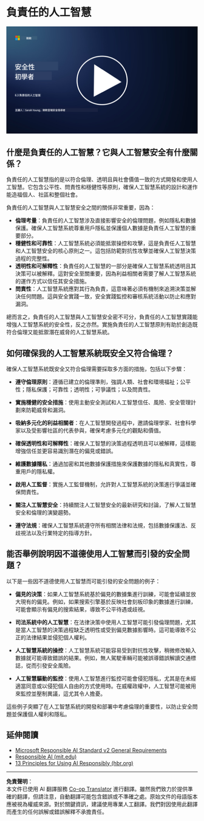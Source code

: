 <!--
CO_OP_TRANSLATOR_METADATA:
{
  "original_hash": "5e9775ee91bde7d44577891d5f11c4c5",
  "translation_date": "2025-09-03T17:23:13+00:00",
  "source_file": "8.3 Responsible AI.md",
  "language_code": "tw"
}
-->
# 負責任的人工智慧

[![觀看影片](../../translated_images/8-3_placeholder.9a5623e020ef9751bfd82c06e3014edc976e2b2dc6ac5836571e63873a3c28b4.tw.png)](https://learn-video.azurefd.net/vod/player?id=b7517901-8f81-4475-b586-385a361c51e8)

## 什麼是負責任的人工智慧？它與人工智慧安全有什麼關係？

負責任的人工智慧指的是以符合倫理、透明且與社會價值一致的方式開發和使用人工智慧。它包含公平性、問責性和穩健性等原則，確保人工智慧系統的設計和運作能造福個人、社區和整個社會。

負責任的人工智慧與人工智慧安全之間的關係非常重要，因為：

- **倫理考量**：負責任的人工智慧涉及直接影響安全的倫理問題，例如隱私和數據保護。確保人工智慧系統尊重用戶隱私並保護個人數據是負責任人工智慧的重要部分。
- **穩健性和可靠性**：人工智慧系統必須能抵禦操控和攻擊，這是負責任人工智慧和人工智慧安全的核心原則之一。這包括防範對抗性攻擊並確保人工智慧決策過程的完整性。
- **透明性和可解釋性**：負責任的人工智慧的一部分是確保人工智慧系統透明且其決策可以被解釋。這對安全至關重要，因為利益相關者需要了解人工智慧系統的運作方式以信任其安全措施。
- **問責性**：人工智慧系統應對其行為負責，這意味著必須有機制來追溯決策並解決任何問題。這與安全實踐一致，安全實踐監控和審核系統活動以防止和應對漏洞。

總而言之，負責任的人工智慧與人工智慧安全密不可分，負責任的人工智慧實踐能增強人工智慧系統的安全性，反之亦然。實施負責任的人工智慧原則有助於創造既符合倫理又能抵禦潛在威脅的人工智慧系統。

## 如何確保我的人工智慧系統既安全又符合倫理？

確保人工智慧系統既安全又符合倫理需要採取多方面的措施，包括以下步驟：

- **遵守倫理原則**：遵循已建立的倫理準則，強調人類、社會和環境福祉；公平性；隱私保護；可靠性；透明性；可爭議性；以及問責性。

- **實施穩健的安全措施**：使用主動安全測試和人工智慧信任、風險、安全管理計劃來防範威脅和漏洞。

- **吸納多元化的利益相關者**：在人工智慧開發過程中，邀請倫理學家、社會科學家以及受影響社區的代表參與，確保考慮多元化的觀點和價值。

- **確保透明性和可解釋性**：確保人工智慧的決策過程透明且可以被解釋，這樣能增強信任並更容易識別潛在的偏見或錯誤。

- **維護數據隱私**：通過加密和其他數據保護措施來保護數據的隱私和真實性，尊重用戶的隱私權。

- **啟用人工監督**：實施人工監督機制，允許對人工智慧系統的決策進行爭議並確保問責性。

- **關注人工智慧安全**：持續關注人工智慧安全的最新研究和討論，了解人工智慧安全和倫理的演變趨勢。

- **遵守法規**：確保人工智慧系統遵守所有相關法律和法規，包括數據保護法、反歧視法以及行業特定的指導方針。

## 能否舉例說明因不道德使用人工智慧而引發的安全問題？

以下是一些因不道德使用人工智慧而可能引發的安全問題的例子：

- **偏見的決策**：如果人工智慧系統基於偏見的數據集進行訓練，可能會延續並放大現有的偏見。例如，如果搜索引擎基於反映社會刻板印象的數據進行訓練，可能會顯示有偏見的搜索結果，導致不公平待遇或歧視。

- **司法系統中的人工智慧**：在法律決策中使用人工智慧可能引發倫理問題，尤其是當人工智慧的決策過程缺乏透明性或受到偏見數據影響時。這可能導致不公正的法律結果並侵犯個人權利。

- **人工智慧系統的操控**：人工智慧系統可能容易受到對抗性攻擊，稍微修改輸入數據就可能導致錯誤的結果。例如，無人駕駛車輛可能被誤導錯誤解讀交通標誌，從而引發安全風險。

- **人工智慧驅動的監控**：使用人工智慧進行監控可能會侵犯隱私，尤其是在未經適當同意或以侵犯個人自由的方式使用時。在威權政權中，人工智慧可能被用來監控並壓制異議，這尤其令人擔憂。

這些例子突顯了在人工智慧系統的開發和部署中考慮倫理的重要性，以防止安全問題並保護個人權利和隱私。

## 延伸閱讀

- [Microsoft Responsible AI Standard v2 General Requirements](https://query.prod.cms.rt.microsoft.com/cms/api/am/binary/RE5cmFl?culture=en-us&country=us&WT.mc_id=academic-96948-sayoung)
- [Responsible AI (mit.edu)](https://sloanreview.mit.edu/big-ideas/responsible-ai/)
- [13 Principles for Using AI Responsibly (hbr.org)](https://hbr.org/2023/06/13-principles-for-using-ai-responsibly)

---

**免責聲明**：  
本文件已使用 AI 翻譯服務 [Co-op Translator](https://github.com/Azure/co-op-translator) 進行翻譯。雖然我們致力於提供準確的翻譯，但請注意，自動翻譯可能包含錯誤或不準確之處。原始文件的母語版本應被視為權威來源。對於關鍵資訊，建議使用專業人工翻譯。我們對因使用此翻譯而產生的任何誤解或錯誤解釋不承擔責任。